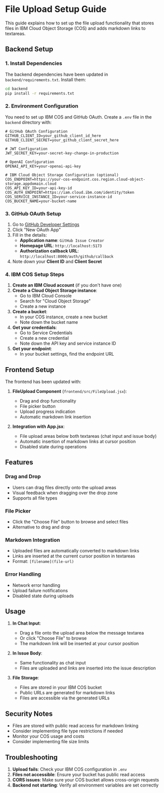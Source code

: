 # File Upload Setup Guide

This guide explains how to set up the file upload functionality that stores files in IBM Cloud Object Storage (COS) and adds markdown links to textareas.

## Backend Setup

### 1. Install Dependencies

The backend dependencies have been updated in `backend/requirements.txt`. Install them:

```bash
cd backend
pip install -r requirements.txt
```

### 2. Environment Configuration

You need to set up IBM COS and GitHub OAuth. Create a `.env` file in the `backend` directory with:

```env
# GitHub OAuth Configuration
GITHUB_CLIENT_ID=your_github_client_id_here
GITHUB_CLIENT_SECRET=your_github_client_secret_here

# JWT Configuration
JWT_SECRET_KEY=your-secret-key-change-in-production

# OpenAI Configuration
OPENAI_API_KEY=your-openai-api-key

# IBM Cloud Object Storage Configuration (optional)
COS_ENDPOINT=https://your-cos-endpoint.cos.region.cloud-object-storage.appdomain.cloud
COS_API_KEY_ID=your-api-key-id
COS_AUTH_ENDPOINT=https://iam.cloud.ibm.com/identity/token
COS_SERVICE_INSTANCE_ID=your-service-instance-id
COS_BUCKET_NAME=your-bucket-name
```

### 3. GitHub OAuth Setup

1. Go to [GitHub Developer Settings](https://github.com/settings/developers)
2. Click "New OAuth App"
3. Fill in the details:
   - **Application name**: `GitHub Issue Creator`
   - **Homepage URL**: `http://localhost:5173`
   - **Authorization callback URL**: `http://localhost:8000/auth/github/callback`
4. Note down your **Client ID** and **Client Secret**

### 4. IBM COS Setup Steps

1. **Create an IBM Cloud account** (if you don't have one)
2. **Create a Cloud Object Storage instance**:
   - Go to IBM Cloud Console
   - Search for "Cloud Object Storage"
   - Create a new instance
3. **Create a bucket**:
   - In your COS instance, create a new bucket
   - Note down the bucket name
4. **Get your credentials**:
   - Go to Service Credentials
   - Create a new credential
   - Note down the API key and service instance ID
5. **Get your endpoint**:
   - In your bucket settings, find the endpoint URL

## Frontend Setup

The frontend has been updated with:

1. **FileUpload Component** (`frontend/src/FileUpload.jsx`):
   - Drag and drop functionality
   - File picker button
   - Upload progress indication
   - Automatic markdown link insertion

2. **Integration with App.jsx**:
   - File upload areas below both textareas (chat input and issue body)
   - Automatic insertion of markdown links at cursor position
   - Disabled state during operations

## Features

### Drag and Drop
- Users can drag files directly onto the upload areas
- Visual feedback when dragging over the drop zone
- Supports all file types

### File Picker
- Click the "Choose File" button to browse and select files
- Alternative to drag and drop

### Markdown Integration
- Uploaded files are automatically converted to markdown links
- Links are inserted at the current cursor position in textareas
- Format: `[filename](file-url)`

### Error Handling
- Network error handling
- Upload failure notifications
- Disabled state during uploads

## Usage

1. **In Chat Input**:
   - Drag a file onto the upload area below the message textarea
   - Or click "Choose File" to browse
   - The markdown link will be inserted at your cursor position

2. **In Issue Body**:
   - Same functionality as chat input
   - Files are uploaded and links are inserted into the issue description

3. **File Storage**:
   - Files are stored in your IBM COS bucket
   - Public URLs are generated for markdown links
   - Files are accessible via the generated URLs

## Security Notes

- Files are stored with public read access for markdown linking
- Consider implementing file type restrictions if needed
- Monitor your COS usage and costs
- Consider implementing file size limits

## Troubleshooting

1. **Upload fails**: Check your IBM COS configuration in `.env`
2. **Files not accessible**: Ensure your bucket has public read access
3. **CORS issues**: Make sure your COS bucket allows cross-origin requests
4. **Backend not starting**: Verify all environment variables are set correctly
